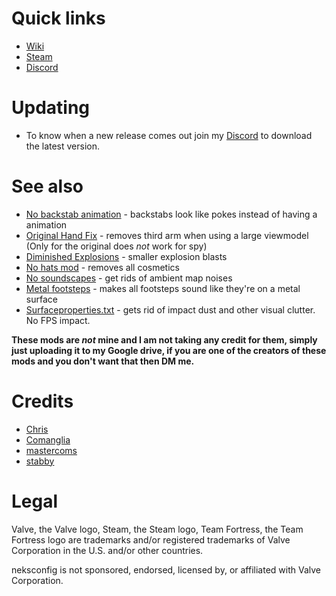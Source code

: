 # Quick links
* [Wiki](https://github.com/nekfresh/neksconfig/wiki)
* [Steam](https://steamcommunity.com/id/nekfresh)
* [Discord](https://discord.gg/DAC4Qbv)

# Updating
* To know when a new release comes out join my [Discord](https://discord.gg/DAC4Qbv) to download the latest version.

# See also
* [No backstab animation](https://drive.google.com/drive/folders/1FrevlL2Q5w77DKSa7vbyVzr_g9IXzopB?usp=sharing) - backstabs look like pokes instead of having a animation
* [Original Hand Fix](https://drive.google.com/file/d/1xbLqEZSXZMe2zauGzq_8AokXhF6-2PRN/view?usp=sharing) - removes third arm when using a large viewmodel (Only for the original does _not_ work for spy)
* [Diminished Explosions](https://drive.google.com/file/d/1BkKbRF4IFUQJa2FFRZgfdq4ya0F4OfBp/view?usp=sharing) - smaller explosion blasts
* [No hats mod](https://drive.google.com/file/d/1LCiGPnb9x77lFGktuQpMs1N9Sqdp-yut/view?usp=sharing) - removes all cosmetics
* [No soundscapes](https://drive.google.com/file/d/17BWQMJbOvlZepL9SwMRvXC3J9uoFvuBm/view?usp=sharing) - get rids of ambient map noises
* [Metal footsteps](https://drive.google.com/file/d/1aYNk6cnDj-dGEU06s_dITv9v3aOtjreS/view?usp=sharing) - makes all footsteps sound like they're on a metal surface
* [Surfaceproperties.txt](https://drive.google.com/file/d/1Sha0nkpYkaLZEkbfVDKg5EDGsnPJEDLa/view?usp=sharing) - gets rid of impact dust and other visual clutter. No FPS impact.

**These mods are _not_ mine and I am not taking any credit for them, simply just uploading it to my Google drive, if you are one of the creators of these mods and you don't want that then DM me.**

# Credits
* [Chris](https://chrisdown.name/tf2/)
* [Comanglia](https://www.teamfortress.tv/25328/comanglias-config-fps-guide)
* [mastercoms](https://github.com/mastercoms/)
* [stabby](https://www.youtube.com/user/stabbyvideo)

# Legal
Valve, the Valve logo, Steam, the Steam logo, Team Fortress, the Team Fortress logo are trademarks and/or registered trademarks of Valve Corporation in the U.S. and/or other countries.

neksconfig is not sponsored, endorsed, licensed by, or affiliated with Valve Corporation.

